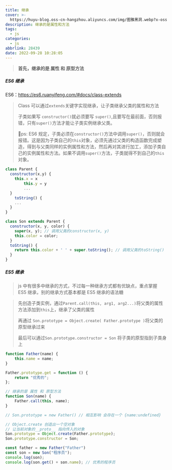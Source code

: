 ```yaml
---
title: 继承
cover: >-
  https://huyu-blog.oss-cn-hangzhou.aliyuncs.com/img/图雅黑洞.webp?x-oss-process=style/huyu
description: 继承的是属性和方法
tags:
  - js
categories:
  - js
abbrlink: 28439
date: 2022-09-28 10:28:05
---
```




> **首先，继承的是 属性 和 原型方法**

##### ES6 继承

ES6：https://es6.ruanyifeng.com/#docs/class-extends

> Class 可以通过`extends`关键字实现继承，让子类继承父类的属性和方法
>
> 子类如果写 `constructor()`就必须要写 `super()`,且要写在最前面，否则报错，只有`super()`方法才能让子类实例继承父类。
>
> :facepunch:ps: ES6 规定，子类必须在`constructor()`方法中调用`super()`，否则就会报错。这是因为子类自己的`this`对象，必须先通过父类的构造函数完成塑造，得到与父类同样的实例属性和方法，然后再对其进行加工，添加子类自己的实例属性和方法。如果不调用`super()`方法，子类就得不到自己的`this`对象。

```js
class Parent {
  constructor(x,y) {
    this.x = x
		this.y = y
		...
  }
	toString() {
    ...
  }
}

class Son extends Parent {
  constructor(x, y, color) {
    super(x, y); // 调用父类的constructor(x, y)
    this.color = color;
  }
  toString() {
    return this.color + ' ' + super.toString(); // 调用父类的toString()
  }
}
```

##### ES5 继承

> js 中有很多中继承的方式，不过每一种继承方式都有优缺点，重点掌握 ES5 继承，别的继承方式基本都是 ES5 继承的语法糖

> 先创造子类实例，通过`Parent.call(this, arg1, arg2...)`将父类的属性方法添加到`this`上，继承了父类的属性
>
> 再通过 `Son.prototype = Object.create( Father.prototype )`将父类的原型继承过来
>
> 最后可以通过`Son.prototype.constructor = Son` 将子类的原型指到子类身上

```js
function Father(name) {
    this.name = name;
}

Father.prototype.get = function () {
    return "优秀的";
};

// 继承的是 属性 和 原型方法
function Son(name) {
    Father.call(this, name);
}

// Son.prototype = new Father() // 相互影响 会存在一个 {name:undefined}

// Object.create 创造出一个空对象
// 让当前对象的__proto__ 指向传入的对象
Son.prototype = Object.create(Father.prototype);
Son.prototype.constructor = Son;

const father = new Father("Father")
const son = new Son("程序员");
console.log(son);
console.log(son.get() + son.name); // 优秀的程序员
```

